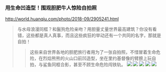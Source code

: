 ### 用生命凹造型！围观胆肥牛人惊险自拍照
http://world.huanqiu.com/photo/2018-09/2905241.html
>与水母浪漫同框？和鬣狗危险亲吻？用胆量丈量世界最高建筑？你没有看错，这些都是真人真事，而且这些疯狂的举动还有一个共同的名字，那就是自拍！
>>这些来自世界各地的胆肥旅行者用为了一张自拍照，不惜冒着生命危险，在烈焰熊熊的火山口前凹造型，坐在里约基督像的臂膀上玩自拍，与鲨鱼同框合影，甚至不顾生命危险闯铁轨。
![](http://himg2.huanqiu.com/attachment2010/2018/0925/10/40/20180925104014391.jpg)
![](http://himg2.huanqiu.com/attachment2010/2018/0925/10/40/20180925104014412.jpg)
![](http://himg2.huanqiu.com/attachment2010/2018/0925/10/40/20180925104015386.jpg)
![](http://himg2.huanqiu.com/attachment2010/2018/0925/10/40/20180925104015129.jpg)
![](http://himg2.huanqiu.com/attachment2010/2018/0925/10/40/20180925104019429.jpg)